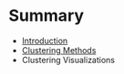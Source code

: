 # Summary

* [Introduction](README.md)
* [Clustering Methods](clustering_methods.md)
* Clustering Visualizations

